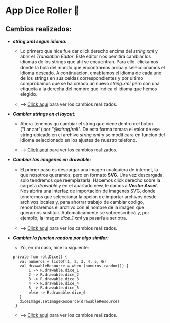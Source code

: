 # App Dice Roller 🎲

## Cambios realizados:

   *   __*string.xml segun idioma:*__
   
       * Lo primero que hice fue dar click derecho encima del *string.xml* y abrir el *Translation Editor*. Este editor nos pemitirá cambiar los idiomas de los   strings que ahi se encuentran. Para ello, clickamos donde la bola del mundo que encontramos arriba y seleccionamos el idioma deseado. A continuacion, cmabiamos el idioma de cada uno de los strings en sus celdas correspondientes y por ultimo comprobamos que se ha creado un nuevo *string.xml* pero con una etiqueta a la derecha del nombre que indica el idioma que hemos elegido.
 
       * --> [Click aquí](https://github.com/Endermaiter/JuegoDado/commit/6fce3fa487f43a579a60f6c0def56263ef2c077b) para ver los cambios realizados.
       
   *   __*Cambiar strings en el layout:*__
   
       * Ahora tenemos qu cambiar el string que viene dentro del boton ("Lanzar") por *"@stirng/roll"*. De esta forma tomara el valor de ese string ubicado en el archivo *string.xml* y se modificara en funcion del idioma seleccionado en los ajustes de nuestro telefono.
       
       * --> [Click aquí](https://github.com/Endermaiter/JuegoDado/commit/bd5c1fcbff20420c92bf7fd5109576595a4862e2) para ver los cambios realizados.
   
   *  __*Cambiar las imagenes en drawable:*__
   
       * El primer paso es descargar una imagen cualquiera de internet, la que nosotros queramos, pero en formato **SVG**. Una vez descargada, solo tendremos que reemplazarla. Hacemos click derecho sobre la carpeta *drawable* y en el apartado new, le damos a ***Vector Asset***. Nos abrira una interfaz de importación de imagenes SVG, donde tendremos que seleccionar la opcion de importar archivos desde archivos locales y, para ahorrar trabajo de cambiar codigo, renombraremos el archivo con el nombre de la imagen que queramos sustituir. Automaticamente se sobreescribirá y, por ejemplo, la imagen *dice_1.xml* ya pasaría a ser otra.
       
       * --> [Click aqui](https://github.com/Endermaiter/JuegoDado/commit/229527b4c59f333dc6dfba49f8d47b0246fa57f5) para ver los cambios realizados.
   
  *  __*Cambiar la funcion random por algo similar:*__
  
       * Yo, en mi caso, hice lo siguiente:
       ```
       private fun rollDice() {
          val numeros = listOf(1, 2, 3, 4, 5, 6)
          val drawableResource = when (numeros.random()) {
              1 -> R.drawable.dice_1
              2 -> R.drawable.dice_2
              3 -> R.drawable.dice_3
              4 -> R.drawable.dice_4
              5 -> R.drawable.dice_5
              else -> R.drawable.dice_6
          }
          diceImage.setImageResource(drawableResource)
        }
        ```
      * --> [Click aqui](https://github.com/Endermaiter/JuegoDado/commit/172760339bc028bbaebf2b77f227afbea0729924) para ver los cambios realizados.
      
      
      
      
